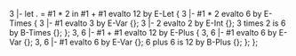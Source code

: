 3 |- let . = #1 * 2 in #1 + #1 evalto 12 by E-Let {
    3 |- #1 * 2 evalto 6 by E-Times {
        3 |- #1 evalto 3 by E-Var {};
        3 |- 2 evalto 2 by E-Int {};
        3 times 2 is 6 by B-Times {};
    };
    3, 6 |- #1 + #1 evalto 12 by E-Plus {
        3, 6 |- #1 evalto 6 by E-Var {};
        3, 6 |- #1 evalto 6 by E-Var {};
        6 plus 6 is 12 by B-Plus {};
    };
};